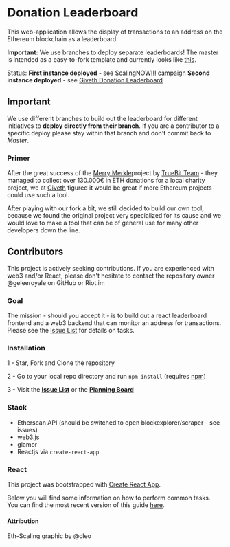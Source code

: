 # Donation Leaderboard
This web-application allows the display of transactions to an address on the Ethereum blockchain as a leaderboard.

**Important:** We use branches to deploy separate leaderboards! The master is intended as a easy-to-fork template and currently looks like [this](https://placeholder-leaderboard.netlify.com).

Status: 
**First instance deployed** - see [ScalingNOW!!! campaign](https://scalingnow.giveth.io)
**Second instance deployed** - see [Giveth Donation Leaderboard](https://leaderboard.giveth.io)

## Important
We use different branches to build out the leaderboard for different initiatives to **deploy directly from their branch**. If you are a contributor to a specific deploy please stay within that branch and don't commit back to *Master*.

### Primer
After the great success of the [Merry Merkle](https://merrymerkle.com)project by [TrueBit Team](https://truebit.io/) - they managed to collect over 130.000€ in ETH donations for a local charity project, we at [Giveth](https://giveth.io) figured it would be great if more Ethereum projects could use such a tool.

After playing with our fork a bit, we still decided to build our own tool, because we found the original project very specialized for its cause and we would love to make a tool that can be of general use for many other developers down the line.

## Contributors
This project is actively seeking contributions. If you are experienced with web3 and/or React, please don't hesitate to contact the repository owner @geleeroyale on GitHub or Riot.im

### Goal
The mission - should you accept it - is to build out a react leaderboard frontend and a web3 backend that can monitor an address for transactions. Please see the [Issue List](https://github.com/geleeroyale/eth-leaderboard/issues) for details on tasks.

### Installation

1 - Star, Fork and Clone the repository

2 - Go to your local repo directory and run ```npm install``` (requires [npm](https://www.npmjs.com/))

3 - Visit the **[Issue List](https://github.com/geleeroyale/eth-leaderboard/issues)** or the **[Planning Board](https://github.com/geleeroyale/eth-leaderboard#boards?repos=121978742)**

### Stack
  - Etherscan API (should be switched to open blockexplorer/scraper - see issues)
  - web3.js
  - glamor
  - Reactjs via ```create-react-app```

### React

This project was bootstrapped with [Create React App](https://github.com/facebookincubator/create-react-app).

Below you will find some information on how to perform common tasks.<br>
You can find the most recent version of this guide [here](https://github.com/facebookincubator/create-react-app/blob/master/packages/react-scripts/template/README.md).

#### Attribution
Eth-Scaling graphic by @cleo
